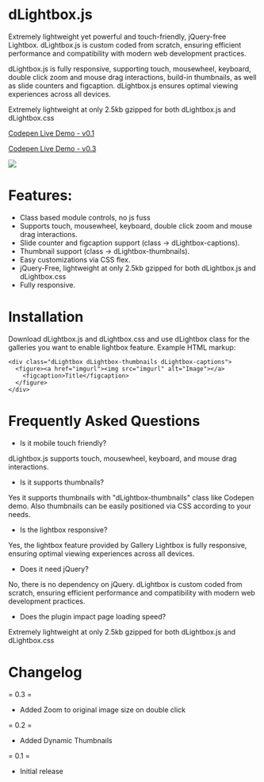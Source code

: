 # dLightbox.js

Extremely lightweight yet powerful and touch-friendly, jQuery-free Lightbox. dLightbox.js is custom coded from scratch, ensuring efficient performance and compatibility with modern web development practices.

dLightbox.js is fully responsive, supporting touch, mousewheel, keyboard, double click zoom and mouse drag interactions, build-in thumbnails, as well as slide counters and figcaption. dLightbox.js ensures optimal viewing experiences across all devices.

Extremely lightweight at only 2.5kb gzipped for both dLightbox.js and dLightbox.css

<a href="https://codepen.io/dmrhn/pen/abxYyQg" target=_blank>Codepen Live Demo - v0.1</a>

<a href="https://codepen.io/dmrhn/pen/KKYbGXK" target=_blank>Codepen Live Demo - v0.3</a>

<img src="https://i.imgur.com/Djj1nv7.png">



# Features:

* Class based module controls, no js fuss
* Supports touch, mousewheel, keyboard, double click zoom and mouse drag interactions.
* Slide counter and figcaption support (class -> dLightbox-captions).
* Thumbnail support (class -> dLightbox-thumbnails).
* Easy customizations via CSS flex.
* jQuery-Free, lightweight at only 2.5kb gzipped for both dLightbox.js and dLightbox.css
* Fully responsive.

# Installation

Download dLightbox.js and dLightbox.css and use dLightbox class for the galleries you want to enable lightbox feature.
Example HTML markup:

```
<div class="dLightbox dLightbox-thumbnails dLightbox-captions">
  <figure><a href="imgurl"><img src="imgurl" alt="Image"></a>
    <figcaption>Title</figcaption>
  </figure>
</div>
```

# Frequently Asked Questions

* Is it mobile touch friendly? 

dLightbox.js supports touch, mousewheel, keyboard, and mouse drag interactions.

* Is it supports thumbnails?

Yes it supports thumbnails with "dLightbox-thumbnails" class like Codepen demo. Also thumbnails can be easily positioned via CSS according to your needs.

* Is the lightbox responsive?

Yes, the lightbox feature provided by Gallery Lightbox is fully responsive, ensuring optimal viewing experiences across all devices.

* Does it need jQuery?

No, there is no dependency on jQuery. dLightbox is custom coded from scratch, ensuring efficient performance and compatibility with modern web development practices.

* Does the plugin impact page loading speed?

Extremely lightweight at only 2.5kb gzipped for both dLightbox.js and dLightbox.css

# Changelog

= 0.3 =
* Added Zoom to original image size on double click

= 0.2 =
* Added Dynamic Thumbnails

= 0.1 =
* Initial release
